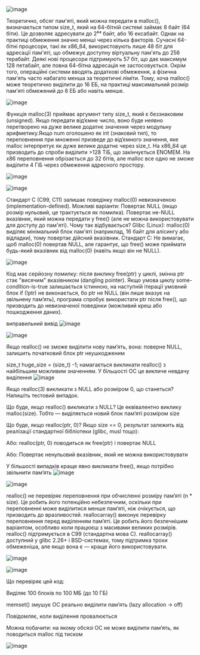 ![image](https://github.com/user-attachments/assets/51036603-0c8e-4e45-809a-5b9486d59392)

Теоретично, обсяг пам'яті, який можна передати в malloc(), визначається типом size_t, який на 64-бітній системі займає 8 байт (64 біти). Це дозволяє адресувати до 2⁶⁴ байт, або 16 ексабайт. Однак на практиці обмеження значно менші через кілька факторів. Сучасні 64-бітні процесори, такі як x86_64, використовують лише 48 біт для адресації пам'яті, що обмежує доступну віртуальну пам'ять до 256 терабайт. Деякі нові процесори підтримують 57 біт, що дає максимум 128 петабайт, але повна 64-бітна адресація не застосовується. Окрім того, операційні системи вводять додаткові обмеження, а фізична пам'ять часто набагато менша за теоретичні ліміти. Тому, хоча malloc() може теоретично виділити до 16 ЕБ, на практиці максимальний розмір пам'яті обмежений до 8 ЕБ або навіть менше.

![image](https://github.com/user-attachments/assets/86e8649a-c330-4154-8ae6-8893ffdea92a)

Функція malloc(3) приймає аргумент типу size_t, який є беззнаковим (unsigned). Якщо передати від’ємне число, воно буде неявно перетворено на дуже велике додатнє значення через модульну арифметику.Якщо num оголошено як int (знаковий тип), то переповнення при множенні призведе до від’ємного значення, яке malloc інтерпретує як дуже велике додатнє через size_t. На x86_64 це призводить до спроби виділити >128 ТіБ, що закінчується ENOMEM. На x86 переповнення обрізається до 32 бітів, але malloc все одно не зможе виділити 4 ГіБ через обмеження адресного простору.

![image](https://github.com/user-attachments/assets/178ea138-7c78-43cf-be64-ede3a03b0d8a)


![image](https://github.com/user-attachments/assets/aae71df0-983e-42fd-908e-4cf65718e7b4)

Стандарт C (C99, C11) залишає поведінку malloc(0) невизначеною (implementation-defined). Можливі варіанти:
Повертає NULL (якщо розмір нульовий, це трактується як помилка).
Повертає не-NULL вказівник, який можна передати у free() (але не можна використовувати для доступу до пам'яті).
Чому так відбувається?
Glibc (Linux):
malloc(0) виділяє мінімальний блок пам'яті (наприклад, 16 байт для алісингу або відладки), тому повертає дійсний вказівник.
Стандарт C:
Не вимагає, щоб malloc(0) повертав NULL, але гарантує, що free() може приймати будь-який вказівник від malloc(0) (навіть якщо він не NULL).

![image](https://github.com/user-attachments/assets/0784c5d1-e01c-4123-879f-d03ab62b6255)

Код має серйозну помилку: після виклику free(ptr) у циклі, змінна ptr стає "висячим" вказівником (dangling pointer). Якщо умова циклу some-condition-is-true залишається істинною, на наступній ітерації умовний блок if (!ptr) не виконається, бо ptr не NULL (він лише вказує на звільнену пам’ять), програма спробує використати ptr після free(), що призводить до невизначеної поведінки (можливий креш або пошкодження даних).


виправильний вивід
![image](https://github.com/user-attachments/assets/051b8120-705c-4f6b-bb28-c7f08aca4c25)


![image](https://github.com/user-attachments/assets/c3e75ba3-4488-478c-8bfc-d7b35ceba0ad)

Якщо realloc() не зможе виділити нову пам’ять, вона: поверне NULL, залишить початковий блок ptr неушкодженим

size_t huge_size = (size_t) -1; намагається викликати realloc() з найбільшим можливим значенням. У більшості ОС це викличе невдачу виділення
![image](https://github.com/user-attachments/assets/4067a312-c74a-4fd6-ba70-4f3a16e32009)


Якщо realloc(3) викликати з NULL або розміром 0, що станеться? Напишіть тестовий випадок.

Що буде, якщо realloc() викликати з NULL?
Це еквівалентно виклику malloc(size). Тобто — виділяється новий блок пам’яті розміром size

Що буде, якщо realloc(ptr, 0)?
Якщо size == 0, результат залежить від реалізації стандартної бібліотеки (glibc, musl тощо):

Або:
realloc(ptr, 0) поводиться як free(ptr) і повертає NULL

Або:
Повертає ненульовий вказівник, який не можна використовувати

У більшості випадків краще явно викликати free(), якщо потрібно звільнити пам’ять
![image](https://github.com/user-attachments/assets/2787fd08-547b-4bd5-89bc-f868ae5a61db)

![image](https://github.com/user-attachments/assets/eed884b3-a7d6-4c84-913c-b777b28c8bd6)

realloc() не перевіряє переповнення при обчисленні розміру пам’яті (n * size). Це робить його потенційно небезпечним, оскільки при переповненні може виділитися менше пам’яті, ніж очікується, що призводить до вразливостей.
reallocarray() виконує перевірку переповнення перед виділенням пам’яті. Це робить його безпечнішим варіантом, особливо коли працюєш з масивами великих розмірів.
realloc() підтримується в C99 (стандартна мова C).
reallocarray() доступний у glibc 2.26+ і BSD-системах, тому підтримка трохи обмеженіша, але якщо вона є — краще його використовувати.

![image](https://github.com/user-attachments/assets/77eadbb8-e930-4ad1-9416-4fcd597f1d2b)

![image](https://github.com/user-attachments/assets/0040caed-62af-4f32-ab48-e15cb2aa21d7)

Що перевіряє цей код:

Виділяє 100 блоків по 100 МБ (до 10 ГБ)

memset() змушує ОС реально виділити пам’ять (lazy allocation → off)

Повідомляє, коли виділення провалюється

Можна побачити:
на якому обсязі ОС не може виділити пам’ять,
як поводиться malloc під тиском

![image](https://github.com/user-attachments/assets/e8101530-f1a3-418f-806e-a40c37bf38e2)


